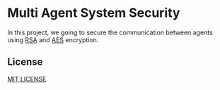 # Multi Agent System Security

In this project, we going to secure the communication between agents using [RSA]() and [AES]() encryption.

## License
[MIT LICENSE](License)

